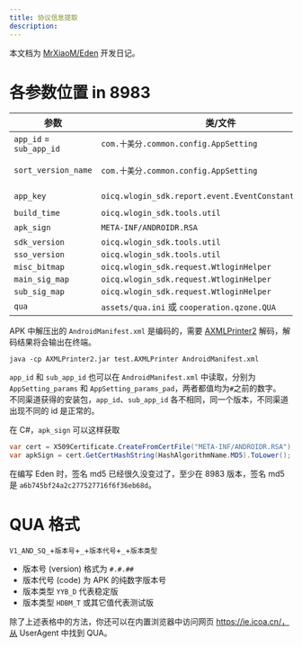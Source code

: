 ```yaml
---
title: 协议信息提取
description: 
---
```


本文档为 [MrXiaoM/Eden](https://github.com/MrXiaoM/Eden) 开发日记。

# 各参数位置 in 8983

| 参数 | 类/文件 | 详细位置 |
| --- | --- | --- |
| `app_id` = `sub_app_id` | `com.十美分.common.config.AppSetting` | `e` (phone) 和 `f` (pad) |
| `sort_version_name` | `com.十美分.common.config.AppSetting` | `l`，其值由 `StringBuilder` 生成，如`"8.9.83" + a`。 |
| `app_key` | `oicq.wlogin_sdk.report.event.EventConstant.EventType` | `EVENT_WT_LOGIN_PASSWORD.substring(0, EVENT_WT_LOGIN_PASSWORD.indexOf("_"))` |
| `build_time` | `oicq.wlogin_sdk.tools.util` | `BUILD_TIME` |
| `apk_sign` | `META-INF/ANDROIDR.RSA` | APK 签名 MD5 |
| `sdk_version` | `oicq.wlogin_sdk.tools.util` | `SDK_VERSION` |
| `sso_version` | `oicq.wlogin_sdk.tools.util` | `SSO_VERSION` |
| `misc_bitmap` | `oicq.wlogin_sdk.request.WtloginHelper` | `mMiscBitmap` |
| `main_sig_map` | `oicq.wlogin_sdk.request.WtloginHelper` | `mMainSigMap` |
| `sub_sig_map` | `oicq.wlogin_sdk.request.WtloginHelper` | `mSubSigMap` |
| `qua` | `assets/qua.ini` 或 `cooperation.qzone.QUA` | `QUA` |

APK 中解压出的 `AndroidManifest.xml` 是编码的，需要 [AXMLPrinter2](https://storage.googleapis.com/google-code-archive-downloads/v2/code.google.com/android4me/AXMLPrinter2.jar) 解码，解码结果将会输出在终端。
```shell
java -cp AXMLPrinter2.jar test.AXMLPrinter AndroidManifest.xml
```
`app_id` 和 `sub_app_id` 也可以在 `AndroidManifest.xml` 中读取，分别为 `AppSetting_params` 和 `AppSetting_params_pad`，两者都值均为`#`之前的数字。  
不同渠道获得的安装包，`app_id`、`sub_app_id` 各不相同，同一个版本，不同渠道出现不同的 id 是正常的。

在 C#，`apk_sign` 可以这样获取
```csharp
var cert = X509Certificate.CreateFromCertFile("META-INF/ANDROIDR.RSA");
var apkSign = cert.GetCertHashString(HashAlgorithmName.MD5).ToLower();
```
在编写 Eden 时，签名 md5 已经很久没变过了，至少在 8983 版本，签名 md5 是 `a6b745bf24a2c277527716f6f36eb68d`。

# QUA 格式

`V1_AND_SQ_`+`版本号`+`_`+`版本代号`+`_`+`版本类型`

* 版本号 (version) 格式为 `#.#.##`
* 版本代号 (code) 为 APK 的纯数字版本号
* 版本类型 `YYB_D` 代表稳定版
* 版本类型 `HDBM_T` 或其它值代表测试版

除了上述表格中的方法，你还可以在内置浏览器中访问网页 https://ie.icoa.cn/，从 UserAgent 中找到 QUA。
